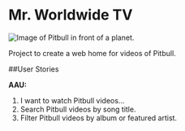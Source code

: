# Mr. Worldwide TV

![Image of Pitbull in front of a planet.](http://www.pitbullmusic.com/sites/pitbull/files/earthpitfinal23.png)

Project to create a web home for videos of Pitbull.

##User Stories

**AAU:**

1. I want to watch Pitbull videos...
2. Search Pitbull videos by song title.
3. Filter Pitbull videos by album or featured artist.
